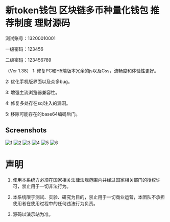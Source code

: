 # 新token钱包 区块链多币种量化钱包  推荐制度 理财源码


测试账号：13200010001

一级密码：123456

二级密码：123456789

（Ver 1.38）
1: 修复PC和H5端版本冗余的js以及Css，流畅度和体验性更好。

2: 优化手机版界面以及众多bug。

3: 增强主流浏览器兼容性。

4: 修复多处存在sql注入的漏洞。

5: 移除可能存在的base64编码后门。

## Screenshots
![1](imgs/01.JPG)
![2](imgs/02.JPG)
![3](imgs/03.JPG)
![4](imgs/04.JPG)
![5](imgs/05.JPG)
![6](imgs/06.JPG)






# 声明

1. 使用本系统方必须在国家相关法律法规范围内并经过国家相关部门的授权许可，禁止用于一切非法行为。

2. 本系统限于测试、实验、研究为目的，禁止用于一切商业运营，本团队不承担使用者在使用过程中的任何违法行为负责。

3. 源码以演示站为准。
